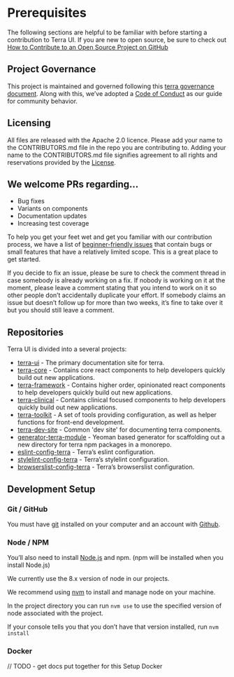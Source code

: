 # Prerequisites

The following sections are helpful to be familiar with before starting a contribution to Terra UI. If you are new to open source, be sure to check out [How to Contribute to an Open Source Project on GitHub](https://egghead.io/courses/how-to-contribute-to-an-open-source-project-on-github)

## Project Governance

This project is maintained and governed following this [terra governance document](https://github.com/cerner/terra-ui/blob/master/GOVERNANCE.md). Along with this, we’ve adopted a [Code of Conduct](https://github.com/cerner/terra-ui/blob/master/CODE_OF_CONDUCT.md) as our guide for community behavior.

## Licensing

All files are released with the Apache 2.0 licence.
Please add your name to the CONTRIBUTORS.md file in the repo you are contributing to. Adding your name to the CONTRIBUTORS.md file signifies agreement to all rights and reservations provided by the [License](https://github.com/cerner/terra-ui/blob/master/LICENSE).

## We welcome PRs regarding…

* Bug fixes
* Variants on components
* Documentation updates
* Increasing test coverage

To help you get your feet wet and get you familiar with our contribution process, we have a list of [beginner-friendly issues](https://github.com/search?q=is%3Aopen+is%3Aissue+label%3A%22beginner-friendly%22+archived%3Afalse+repo%3Acerner%2Fterra-clinical+repo%3Acerner%2Fterra-core+repo%3Acerner%2Fterra-dev-site+repo%3Acerner%2Fterra-framework+repo%3Acerner%2Fterra-toolkit+repo%3Acerner%2Fgenerator-terra-module+repo%3Acerner%2Feslint-config-terra+repo%3Acerner%2Fstylelint-config-terra+repo%3Acerner%2Fbrowserslist-config-terra+repo%3Acerner%2Fterra-kaiju-plugin+repo%3Acerner%2Fkaiju-plugin-utils+repo%3Acerner%2Fkaiju+repo%3Acerner%2Fterra-ui+repo%3Acerner%2Fkaiju-docker-base-images+created%3A*..*) that contain bugs or small features that have a relatively limited scope. This is a great place to get started.

If you decide to fix an issue, please be sure to check the comment thread in case somebody is already working on a fix. If nobody is working on it at the moment, please leave a comment stating that you intend to work on it so other people don’t accidentally duplicate your effort.
If somebody claims an issue but doesn’t follow up for more than two weeks, it’s fine to take over it but you should still leave a comment.

## Repositories

Terra UI is divided into a several projects:
* [terra-ui](https://github.com/cerner/terra-ui) - The primary documentation site for terra.
* [terra-core](https://github.com/cerner/terra-core) -  Contains core react components to help developers quickly build out new applications.
* [terra-framework](https://github.com/cerner/terra-framework) - Contains higher order, opinionated react components to help developers quickly build out new applications.
* [terra-clinical](https://github.com/cerner/terra-clinical) - Contains clinical focused components to help developers quickly build out new applications.
* [terra-toolkit](https://github.com/cerner/terra-toolkit) - A set of tools providing configuration, as well as helper functions for front-end development.
* [terra-dev-site](https://github.com/cerner/terra-dev-site) - Common 'dev site' for documenting terra components.
* [generator-terra-module](https://github.com/cerner/generator-terra-module) - Yeoman based generator for scaffolding out a new directory for terra npm packages in a monorepo.
* [eslint-config-terra](https://github.com/cerner/eslint-config-terra) - Terra’s eslint configuration.
* [stylelint-config-terra](https://github.com/cerner/stylelint-config-terra) - Terra’s stylelint configuration.
* [browserslist-config-terra](https://github.com/cerner/browserslist-config-terra) - Terra’s browserslist configuration.

## Development Setup

### Git / GitHub

You must have [git](https://help.github.com/articles/set-up-git/) installed on your computer and an account with [Github](https://github.com/).

### Node / NPM

You’ll also need to install [Node.js](https://nodejs.org/) and npm. (npm will be installed when you install Node.js)

We currently use the 8.x version of node in our projects.

We recommend using [nvm](https://github.com/creationix/nvm) to install and manage node on your machine.

In the project directory you can run `nvm use` to use the specified version of node associated with the project.

If your console tells you that you don’t have that version installed, run `nvm install`

### Docker

// TODO - get docs put together for this
Setup Docker